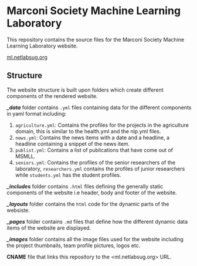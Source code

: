 # Marconi Society Machine Learning Laboratory
This repository contains the source files for the Marconi Society Machine Learning Laboratory website.

[ml.netlabsug.org](https://ml.netlabsug.org/)

## Structure
The website structure is built upon folders which create different components of the rendered website.

_**_data**_ folder contains `.yml` files containing data for the different components in yaml format including:
  1. `agriculture.yml`: Contains the profiles for the projects in the agriculture domain, this is similar to the
      health.yml and the nlp.yml files.
  2. `news.yml`: Contains the news items with a date and a headline, a headline containing a snippet of the news
      item.
  3. `publist.yml`: Contains a list of publications that have come out of MSMLL.
  4. `seniors.yml`: Contains the profiles of the senior researchers of the laboratory, `researchers.yml` contains the
      profiles of junior researchers while `students.yml` has the student profiles.
      
 _**_includes**_ folder contains `.html` files defining the generally static components of the website i.e 
 header, body and footer of the website.
 
 _**_layouts**_ folder contains the `html` code for the dynamic parts of the websiste.
 
 _**_pages**_ folder contains `.md` files that define how the different dynamic data items of the website are displayed.
 
 _**_images**_ folder contains all the image files used for the website including the project thumbnails, team profile pictures,
 logos etc.
 
 **CNAME** file that links this repository to the <ml.netlabsug.org> URL.
